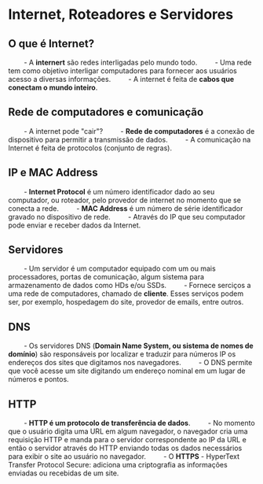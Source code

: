 # Internet, Roteadores e Servidores

## O que é Internet?

&emsp;&emsp; - A **internert** são redes interligadas pelo mundo todo.
&emsp;&emsp; - Uma rede tem como objetivo interligar computadores para fornecer aos usuários acesso a diversas informações.
&emsp;&emsp; - A internet é feita de **cabos que conectam o mundo inteiro**.

## Rede de computadores e comunicação

&emsp;&emsp; - A internet pode "cair"?
&emsp;&emsp; - **Rede de computadores** é a conexão de dispositivo para permitir a transmissão de dados.
&emsp;&emsp; - A comunicação na Internet é feita de protocolos (conjunto de regras).

## IP e MAC Address

&emsp;&emsp; - **Internet Protocol** é um número identificador dado ao seu computador, ou roteador, pelo provedor de internet no momento que se conecta a rede.
&emsp;&emsp; - **MAC Address** é um número de série identificador gravado no dispositivo de rede.
&emsp;&emsp; - Através do IP que seu computador pode enviar e receber dados da Internet.

## Servidores

&emsp;&emsp; - Um servidor é um computador equipado com um ou mais processadores, portas de comunicação, algum sistema para armazenamento de dados como HDs e/ou SSDs.
&emsp;&emsp; - Fornece serciços a uma rede de computadores, chamado de **cliente**. Esses serviços podem ser, por exemplo, hospedagem do site, provedor de emails, entre outros.

## DNS 

&emsp;&emsp; - Os servidores DNS (**Domain Name System, ou sistema de nomes de domínio**) são responsáveis por localizar e traduzir para números IP os endereços dos sites que digitamos nos navegadores.
&emsp;&emsp; - O DNS permite que você acesse um site digitando um endereço nominal em um lugar de números e pontos.

## HTTP

&emsp;&emsp; - **HTTP é um protocolo de transferência de dados**.
&emsp;&emsp; - No momento que o usuário digita uma URL em algum navegador, o navegador cria uma requisição HTTP e manda para o servidor correspondente ao IP da URL e então o servidor através do HTTP enviando todas os dados necessários para exibir o site ao usuário no navegador.
&emsp;&emsp; - O **HTTPS** - HyperText Transfer Protocol Secure: adiciona uma criptografia as informações enviadas ou recebidas de um site.